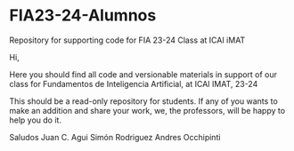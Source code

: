 # FIA23-24-Alumnos
Repository for supporting code  for FIA 23-24 Class at ICAI iMAT

Hi, 

Here you should find all code and versionable materials in support of our class for Fundamentos de Inteligencia Artificial, at ICAI IMAT, 23-24

This should be a read-only repository for students. If any of you wants to make an addition and share your work, we, the professors, will be happy to help you do it.

Saludos
Juan C. Agui
Simón Rodriguez
Andres Occhipinti
